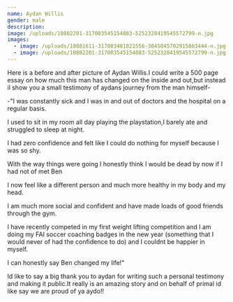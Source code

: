 ```yaml
---
name: Aydan Willis
gender: male
description:
image: /uploads/10882201-317003545154883-5252328419545572799-n.jpg
images:
  - image: /uploads/10881611-317003481821556-3045045702915863444-n.jpg
  - image: /uploads/10882201-317003545154883-5252328419545572799-n.jpg
---
```



Here is a before and after picture of Aydan Willis.I could write a 500 page essay on how much this man has changed on the inside and out,but instead il show you a small testimony of aydans journey from the man himself-

-"I was constantly sick and I was in and out of doctors and the hospital on a regular basis.

I used to sit in my room all day playing the playstation,I barely ate and struggled to sleep at night.

I had zero confidence and felt like I could do nothing for myself because I was so shy.

With the way things were going I honestly think I would be dead by now if I had not of met Ben

I now feel like a different person and much more healthy in my body and my head.

I am much more social and confident and have made loads of good friends through the gym.

I have recently competed in my first weight lifting competition and I am doing my FAI soccer coaching badges in the new year (something that I would never of had the confidence to do) and I couldnt be happier in myself.

I can honestly say Ben changed my life!"

Id like to say a big thank you to aydan for writing such a personal testimony and making it public.It really is an amazing story and on behalf of primal id like say we are proud of ya aydo!!